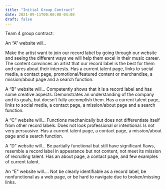 ```yaml
---
title: "Initial Group Contract"
date: 2021-09-11T00:00:00-04:00
draft: false
---
```


Team 4 group contract:


An “A” website will.. 

Make the artist want to join our record label by going through our website and seeing the different ways we will help them excel in their music career. The content convinces an artist that our record label is the best for them and cares about their interests. Has a current talent page, links to social media, a contact page, promotional/featured content or merchandise, a mission/about page and a search function.


A “B” website  will...
Competently shows that it is a record label and has some creative aspects. Demonstrates an understanding of the company and its goals,  but doesn’t fully accomplish them. Has a current talent page, links to social media, a contact page, a mission/about page and a search function.
    
A “C” website will…
    Functions mechanically but does not differentiate itself from other record labels. Does not look professional or intentional. Is not very persuasive. Has a current talent page, a contact page, a mission/about page and a search function.

A “D” website will…
    Be partially functional but still have significant flaws, resemble a record label in appearance but not content, not meet its mission of recruiting talent. Has an about page, a contact page, and few examples of current talent.

An “E” website will....
    Not be clearly identifiable as a record label, be nonfunctional as a web page, or be hard to navigate due to broken/missing links. 
